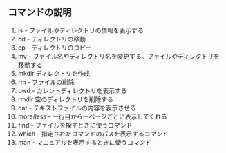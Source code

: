 ## コマンドの説明

1. ls - ファイルやディレクトリの情報を表示する
1. cd - ディレクトリの移動 
1. cp - ディレクトリのコピー 
1. mv - ファイル名やディレクトリ名を変更する。ファイルやディレクトリを移動する
1. mkdir ディレクトリを作成 
1. rm - ファイルの削除 
1. pwd - カレントディレクトリを表示する 
1. rmdir 空のディレクトリを削除する 
1. cat - テキストファイルの内容を表示させる 
1. more/less - 一行目から一ページごとに表示してくれる 
1. find - ファイルを探すときに使うコマンド 
1. which - 指定されたコマンドのパスを表示するコマンド 
1. man - マニュアルを表示するときに使うコマンド 
